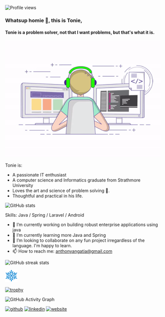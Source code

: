 ![Profile views](https://gpvc.arturio.dev/AnthonyAngatia)  

### Whatsup homie 👋, this is Tonie,
#### Tonie is a problem solver, not that I want problems, but that's what it is.
![I am software engineer](github-assets/Programmer.gif)

Tonie is:
 - A passionate IT enthusiast
 - A computer science and Informatics graduate from Strathmore University
- Loves the art and science of problem solving 🤺.
- Thoughtful and practical in his life. 

![GitHub stats](https://github-readme-stats.vercel.app/api?username=AnthonyAngatia&show_icons=true&count_private=true)  

Skills: Java / Spring / Laravel / Android 

- 🔭 I’m currently working on building robust enterprise applications using java 
- 🌱 I’m currently learning more Java and Spring 
- 👯 I’m looking to collaborate on any fun project irregardless of the language. I'm happy to learn. 
- 📫 How to reach me: anthonyangatia@gmail.com 

![GitHub streak stats](https://github-readme-streak-stats.herokuapp.com/?user=AnthonyAngatia)  

<a href='https://archiveprogram.github.com/'><img src='https://raw.githubusercontent.com/acervenky/animated-github-badges/master/assets/acbadge.gif' width='40' height='40'></a> 

[![trophy](https://github-profile-trophy.vercel.app/?username=AnthonyAngatia)](https://github.com/ryo-ma/github-profile-trophy)

![GitHub Activity Graph](https://activity-graph.herokuapp.com/graph?username=AnthonyAngatia)  

[<img src='https://cdn.jsdelivr.net/npm/simple-icons@3.0.1/icons/github.svg' alt='github' height='40'>](https://github.com/AnthonyAngatia)  [<img src='https://cdn.jsdelivr.net/npm/simple-icons@3.0.1/icons/linkedin.svg' alt='linkedin' height='40'>](https://www.linkedin.com/in/anthony-angatia-6b8a12200/)  [<img src='https://cdn.jsdelivr.net/npm/simple-icons@3.0.1/icons/icloud.svg' alt='website' height='40'>](http://anthonyangatia-a80e6.web.app/)  

